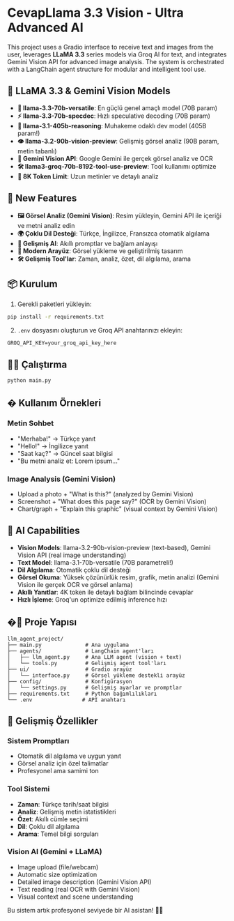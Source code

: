 
# CevapLlama 3.3 Vision - Ultra Advanced AI


This project uses a Gradio interface to receive text and images from the user, leverages **LLaMA 3.3** series models via Groq AI for text, and integrates Gemini Vision API for advanced image analysis. The system is orchestrated with a LangChain agent structure for modular and intelligent tool use.


## 🚀 LLaMA 3.3 & Gemini Vision Models

- **🧠 llama-3.3-70b-versatile**: En güçlü genel amaçlı model (70B param)
- **⚡ llama-3.3-70b-specdec**: Hızlı speculative decoding (70B param)
- **🤖 llama-3.1-405b-reasoning**: Muhakeme odaklı dev model (405B param!)
- **👁️ llama-3.2-90b-vision-preview**: Gelişmiş görsel analiz (90B param, metin tabanlı)
- **🔮 Gemini Vision API**: Google Gemini ile gerçek görsel analiz ve OCR
- **🛠️ llama3-groq-70b-8192-tool-use-preview**: Tool kullanımı optimize
- **💾 8K Token Limit**: Uzun metinler ve detaylı analiz


## 🚀 New Features

- **🖼️ Görsel Analiz (Gemini Vision)**: Resim yükleyin, Gemini API ile içeriği ve metni analiz edin
- **🌍 Çoklu Dil Desteği**: Türkçe, İngilizce, Fransızca otomatik algılama
- **🧠 Gelişmiş AI**: Akıllı promptlar ve bağlam anlayışı
- **📱 Modern Arayüz**: Görsel yükleme ve geliştirilmiş tasarım
- **🛠️ Gelişmiş Tool'lar**: Zaman, analiz, özet, dil algılama, arama

## 📦 Kurulum

1. Gerekli paketleri yükleyin:
```bash
pip install -r requirements.txt
```

2. `.env` dosyasını oluşturun ve Groq API anahtarınızı ekleyin:
```
GROQ_API_KEY=your_groq_api_key_here
```

## 🏃‍♂️ Çalıştırma

```bash
python main.py
```

## � Kullanım Örnekleri

### Metin Sohbet
- "Merhaba!" → Türkçe yanıt
- "Hello!" → İngilizce yanıt  
- "Saat kaç?" → Güncel saat bilgisi
- "Bu metni analiz et: Lorem ipsum..."

### Image Analysis (Gemini Vision)
- Upload a photo + "What is this?" (analyzed by Gemini Vision)
- Screenshot + "What does this page say?" (OCR by Gemini Vision)
- Chart/graph + "Explain this graphic" (visual context by Gemini Vision)


## 🎯 AI Capabilities

- **Vision Models**: llama-3.2-90b-vision-preview (text-based), Gemini Vision API (real image understanding)
- **Text Model**: llama-3.1-70b-versatile (70B parametreli!)
- **Dil Algılama**: Otomatik çoklu dil desteği
- **Görsel Okuma**: Yüksek çözünürlük resim, grafik, metin analizi (Gemini Vision ile gerçek OCR ve görsel anlama)
- **Akıllı Yanıtlar**: 4K token ile detaylı bağlam bilincinde cevaplar
- **Hızlı İşleme**: Groq'un optimize edilmiş inference hızı

## �📁 Proje Yapısı

```
llm_agent_project/
├── main.py              # Ana uygulama
├── agents/              # LangChain agent'ları
│   ├── llm_agent.py     # Ana LLM agent (vision + text)
│   └── tools.py         # Gelişmiş agent tool'ları
├── ui/                  # Gradio arayüz
│   └── interface.py     # Görsel yükleme destekli arayüz
├── config/              # Konfigürasyon
│   └── settings.py      # Gelişmiş ayarlar ve promptlar
├── requirements.txt     # Python bağımlılıkları
└── .env                # API anahtarı
```

## 🔧 Gelişmiş Özellikler

### Sistem Promptları
- Otomatik dil algılama ve uygun yanıt
- Görsel analiz için özel talimatlar
- Profesyonel ama samimi ton

### Tool Sistemi
- **Zaman**: Türkçe tarih/saat bilgisi
- **Analiz**: Gelişmiş metin istatistikleri
- **Özet**: Akıllı cümle seçimi
- **Dil**: Çoklu dil algılama
- **Arama**: Temel bilgi sorguları

### Vision AI (Gemini + LLaMA)
- Image upload (file/webcam)
- Automatic size optimization
- Detailed image description (Gemini Vision API)
- Text reading (real OCR with Gemini Vision)
- Visual context and scene understanding

Bu sistem artık profesyonel seviyede bir AI asistan! 🤖✨

